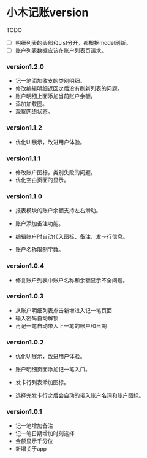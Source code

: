 # 小木记账version

TODO

- [ ] 明细列表的头部和List分开，都根据model刷新。
- [ ] 账户列表数据应该在账户列表页请求。

### version1.2.0

- 记一笔添加收支的类别明细。
- 修改编辑明细返回之后没有刷新列表的问题。
- 账户明细上面添加当前账户余额。
- 添加加载圈。
- 观察网络状态。

### version1.1.2

- 优化UI展示，改进用户体验。

### version1.1.1

- 修改账户图标，类别失败的问题。
- 优化空白页面的显示。

### version1.1.0

- 报表模块的账户余额支持左右滑动。
- 账户添加备注功能。


- 编辑账户时自动代入图标、备注、发卡行信息。


- 账户名称限制字数。

### version1.0.4

- 修复账户列表中账户名称和余额显示不全问题。

### version1.0.3

- 从账户明细列表点击新增进入记一笔页面
- 输入密码自动解锁
- 再记一笔自动带入上一笔的账户和日期

### version1.0.2

- 优化UI展示，改进用户体验。

- 账户明细页面添加记一笔入口。
- 发卡行列表添加图标。
- 选择完发卡行之后会自动的带入账户名词和账户图标。

### version1.0.1

- 记一笔增加备注
- 记一笔日期增加时刻选择
- 金额显示千分位
- 新增关于app
